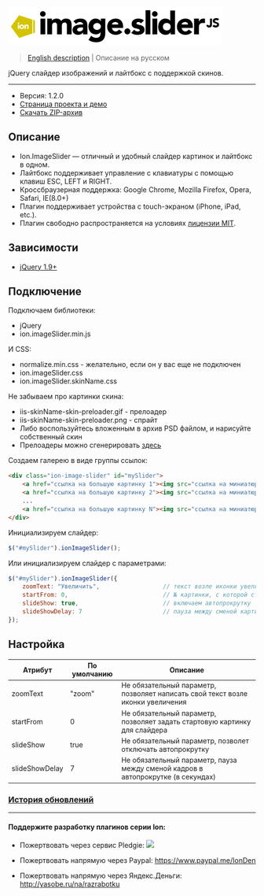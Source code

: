 ![ion.imageSlider](_tmp/logo-ion-image-slider.png)

> <a href="readme.md">English description</a> | Описание на русском

jQuery слайдер изображений и лайтбокс с поддержкой скинов.

***

* Версия: 1.2.0
* <a href="http://ionden.com/a/plugins/ion.imageSlider/">Страница проекта и демо</a>
* <a href="http://ionden.com/a/plugins/ion.imageSlider/ion.imageSlider-1.2.zip">Скачать ZIP-архив</a>

## Описание
* Ion.ImageSlider — отличный и удобный слайдер картинок и лайтбокс в одном.
* Лайтбокс поддерживает управление с клавиатуры с помощью клавиш ESC, LEFT и RIGHT.
* Кроссбраузерная поддержка: Google Chrome, Mozilla Firefox, Opera, Safari, IE(8.0+)
* Плагин поддерживает устройства с touch-экраном (iPhone, iPad, etc.).
* Плагин свободно распространяется на условиях <a href="http://ionden.com/a/plugins/licence.html" target="_blank">лицензии MIT</a>.

## Зависимости
* <a href="http://jquery.com/" target="_blank">jQuery 1.9+</a>


## Подключение

Подключаем библиотеки:
* jQuery
* ion.imageSlider.min.js

И CSS:
* normalize.min.css - желательно, если он у вас еще не подключен
* ion.imageSlider.css
* ion.imageSlider.skinName.css

Не забываем про картинки скина:
* iis-skinName-skin-preloader.gif - прелоадер
* iis-skinName-skin-preloader.png - спрайт
* Либо воспользуйтесь вложенным в архив PSD файлом, и нарисуйте собственный скин
* Прелоадеры можно сгенерировать <a href="http://preloaders.net/" target="_blank">здесь</a>

Создаем галерею в виде группы ссылок:
```html
<div class="ion-image-slider" id="mySlider">
    <a href="ссылка на большую картинку 1"><img src="ссылка на миниатюру 1" data-caption="Название, если нужно" /></a>
    <a href="ссылка на большую картинку 2"><img src="ссылка на миниатюру 2" /></a>
    ...
    <a href="ссылка на большую картинку N"><img src="ссылка на миниатюру N" data-caption="Еще название" /></a>
</div>
```

Инициализируем слайдер:
```javascript
$("#mySlider").ionImageSlider();
```

Или инициализируем слайдер с параметрами:
```javascript
$("#mySlider").ionImageSlider({
    zoomText: "Увеличить",                  // текст возле иконки увеличения; поставьте "", если не нужен
    startFrom: 0,                           // № картинки, с которой стартовать слайдер
    slideShow: true,                        // включаем автопрокрутку
    slideShowDelay: 7                       // пауза между сменой картинок (если слайдшоу включено)
});
```

## Настройка

<table>
    <thead>
        <tr>
            <th>Атрибут</th>
            <th>По умолчанию</th>
            <th>Описание</th>
        </tr>
    </thead>
    <tbody>
        <tr>
            <td>zoomText</td>
            <td>"zoom"</td>
            <td>Не обязательный параметр, позволяет написать свой текст возле иконки увеличения</td>
        </tr>
        <tr>
            <td>startFrom</td>
            <td>0</td>
            <td>Не обязательный параметр, позволяет задать стартовую картинку для слайдера</td>
        </tr>
        <tr>
            <td>slideShow</td>
            <td>true</td>
            <td>Не обязательный параметр, позволет отключать автопрокрутку</td>
        </tr>
        <tr>
            <td>slideShowDelay</td>
            <td>7</td>
            <td>Не обязательный параметр, пауза между сменой кадров в автопрокрутке (в секундах)</td>
        </tr>
    </tbody>
</table>


### <a href="history.md">История обновлений</a>

***

#### Поддержите разработку плагинов серии Ion:

* Пожертвовать через сервис Pledgie: [![](https://pledgie.com/campaigns/25694.png?skin_name=chrome)](https://pledgie.com/campaigns/25694)

* Пожертвовать напрямую через Paypal: https://www.paypal.me/IonDen

* Пожертвовать напрямую через Яндекс.Деньги: http://yasobe.ru/na/razrabotku
